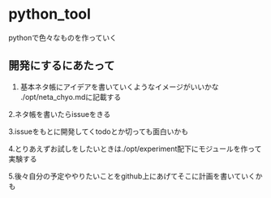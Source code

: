 # python_tool
pythonで色々なものを作っていく

## 開発にするにあたって
1. 基本ネタ帳にアイデアを書いていくようなイメージがいいかな
./opt/neta_chyo.mdに記載する

2.ネタ帳を書いたらissueをきる

3.issueをもとに開発してくtodoとか切っても面白いかも

4.とりあえずお試しをしたいときは./opt/experiment配下にモジュールを作って実験する

5.後々自分の予定ややりたいことをgithub上にあげてそこに計画を書いていくかも 

